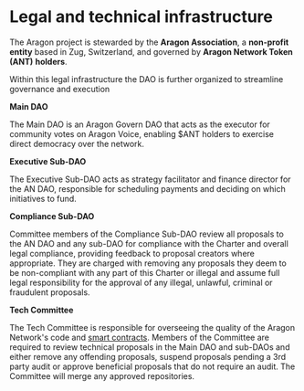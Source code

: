 # Legal and technical infrastructure

The Aragon project is stewarded by the **Aragon Association**, a **non-profit entity** based in Zug, Switzerland, and governed by **Aragon Network Token (ANT)** **holders**.

Within this legal infrastructure the DAO is further organized to streamline governance and execution

**Main DAO**

The Main DAO is an Aragon Govern DAO that acts as the executor for community votes on Aragon Voice, enabling $ANT holders to exercise direct democracy over the network.

**Executive Sub-DAO**

The Executive Sub-DAO acts as strategy facilitator and finance director for the AN DAO, responsible for scheduling payments and deciding on which initiatives to fund.

**Compliance Sub-DAO**

Committee members of the Compliance Sub-DAO review all proposals to the AN DAO and any sub-DAO for compliance with the Charter and overall legal compliance, providing feedback to proposal creators where appropriate. They are charged with removing any proposals they deem to be non-compliant with any part of this Charter or illegal and assume full legal responsibility for the approval of any illegal, unlawful, criminal or fraudulent proposals.

**Tech Committee**

The Tech Committee is responsible for overseeing the quality of the Aragon Network's code and [smart contracts](https://en.wikipedia.org/wiki/Smart\_contract). Members of the Committee are required to review technical proposals in the Main DAO and sub-DAOs and either remove any offending proposals, suspend proposals pending a 3rd party audit or approve beneficial proposals that do not require an audit. The Committee will merge any approved repositories.
